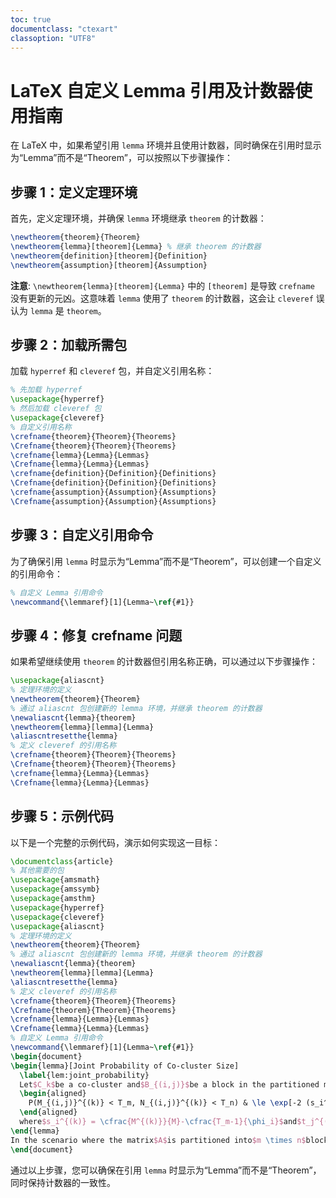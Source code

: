 ```yaml
---
toc: true
documentclass: "ctexart"
classoption: "UTF8"
---
```

# LaTeX 自定义 Lemma 引用及计数器使用指南

在 LaTeX 中，如果希望引用 `lemma` 环境并且使用计数器，同时确保在引用时显示为“Lemma”而不是“Theorem”，可以按照以下步骤操作：

## 步骤 1：定义定理环境

首先，定义定理环境，并确保 `lemma` 环境继承 `theorem` 的计数器：

```latex
\newtheorem{theorem}{Theorem}
\newtheorem{lemma}[theorem]{Lemma} % 继承 theorem 的计数器
\newtheorem{definition}[theorem]{Definition}
\newtheorem{assumption}[theorem]{Assumption}
```

**注意**: `\newtheorem{lemma}[theorem]{Lemma}` 中的 `[theorem]` 是导致 `crefname` 没有更新的元凶。这意味着 `lemma` 使用了 `theorem` 的计数器，这会让 `cleveref` 误认为 `lemma` 是 `theorem`。

## 步骤 2：加载所需包

加载 `hyperref` 和 `cleveref` 包，并自定义引用名称：

```latex
% 先加载 hyperref
\usepackage{hyperref}
% 然后加载 cleveref 包
\usepackage{cleveref}
% 自定义引用名称
\crefname{theorem}{Theorem}{Theorems}
\Crefname{theorem}{Theorem}{Theorems}
\crefname{lemma}{Lemma}{Lemmas}
\Crefname{lemma}{Lemma}{Lemmas}
\crefname{definition}{Definition}{Definitions}
\Crefname{definition}{Definition}{Definitions}
\crefname{assumption}{Assumption}{Assumptions}
\Crefname{assumption}{Assumption}{Assumptions}
```

## 步骤 3：自定义引用命令

为了确保引用 `lemma` 时显示为“Lemma”而不是“Theorem”，可以创建一个自定义的引用命令：

```latex
% 自定义 Lemma 引用命令
\newcommand{\lemmaref}[1]{Lemma~\ref{#1}}
```

## 步骤 4：修复 crefname 问题

如果希望继续使用 `theorem` 的计数器但引用名称正确，可以通过以下步骤操作：

```latex
\usepackage{aliascnt}
% 定理环境的定义
\newtheorem{theorem}{Theorem}
% 通过 aliascnt 包创建新的 lemma 环境，并继承 theorem 的计数器
\newaliascnt{lemma}{theorem}
\newtheorem{lemma}[lemma]{Lemma}
\aliascntresetthe{lemma}
% 定义 cleveref 的引用名称
\crefname{theorem}{Theorem}{Theorems}
\Crefname{theorem}{Theorem}{Theorems}
\crefname{lemma}{Lemma}{Lemmas}
\Crefname{lemma}{Lemma}{Lemmas}
```

## 步骤 5：示例代码

以下是一个完整的示例代码，演示如何实现这一目标：

```latex
\documentclass{article}
% 其他需要的包
\usepackage{amsmath}
\usepackage{amssymb}
\usepackage{amsthm}
\usepackage{hyperref}
\usepackage{cleveref}
\usepackage{aliascnt}
% 定理环境的定义
\newtheorem{theorem}{Theorem}
% 通过 aliascnt 包创建新的 lemma 环境，并继承 theorem 的计数器
\newaliascnt{lemma}{theorem}
\newtheorem{lemma}[lemma]{Lemma}
\aliascntresetthe{lemma}
% 定义 cleveref 的引用名称
\crefname{theorem}{Theorem}{Theorems}
\Crefname{theorem}{Theorem}{Theorems}
\crefname{lemma}{Lemma}{Lemmas}
\Crefname{lemma}{Lemma}{Lemmas}
% 自定义 Lemma 引用命令
\newcommand{\lemmaref}[1]{Lemma~\ref{#1}}
\begin{document}
\begin{lemma}[Joint Probability of Co-cluster Size]
  \label{lem:joint_probability}
  Let$C_k$be a co-cluster and$B_{(i,j)}$be a block in the partitioned matrix. The probability that the size of the co-cluster$C_k$within block$B_{(i,j)}$is less than$T_m$rows and$T_n$columns is given by:
  \begin{aligned}
    P(M_{(i,j)}^{(k)} < T_m, N_{(i,j)}^{(k)} < T_n) & \le \exp[-2 (s_i^{(k)})^2 \phi_i -2 (t_j^{(k)})^2 \psi_j]
  \end{aligned}
  where$s_i^{(k)} = \cfrac{M^{(k)}}{M}-\cfrac{T_m-1}{\phi_i}$and$t_j^{(k)} = \cfrac{N^{(k)}}{N}-\cfrac{T_n-1}{\psi_j}$.
\end{lemma}
In the scenario where the matrix$A$is partitioned into$m \times n$blocks, each block has size$\phi_i \times$\psi_j$, that is,$M=\sum_{i=1}^m \phi_i$and$N=\sum_{j=1}^n \psi_j$, the joint probability of$M_{(i,j)}^{(k)}$and$N_{(i,j)}^{(k)}$is given by \lemmaref{lem:joint_probability}.
\end{document}
```

通过以上步骤，您可以确保在引用 `lemma` 时显示为“Lemma”而不是“Theorem”，同时保持计数器的一致性。

